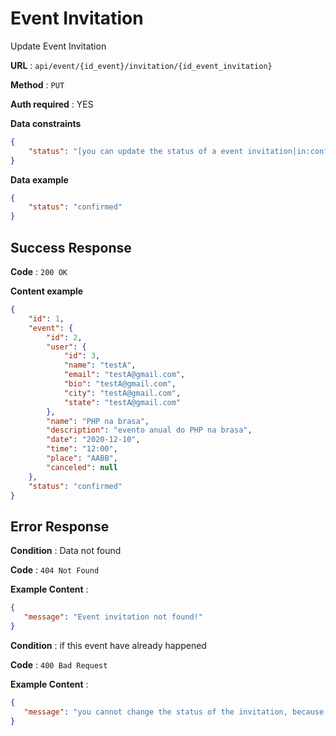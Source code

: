 # Event Invitation

Update Event Invitation

**URL** : `api/event/{id_event}/invitation/{id_event_invitation}`

**Method** : `PUT`

**Auth required** : YES

**Data constraints**

```json
{
    "status": "[you can update the status of a event invitation|in:confirmed,rejected,awaiting_confirmation]"
}
```

**Data example**
```json
{
    "status": "confirmed"
}
```
## Success Response

**Code** : `200 OK`

**Content example**

```json
{
    "id": 1,
    "event": {
        "id": 2,
        "user": {
            "id": 3,
            "name": "testA",
            "email": "testA@gmail.com",
            "bio": "testA@gmail.com",
            "city": "testA@gmail.com",
            "state": "testA@gmail.com"
        },
        "name": "PHP na brasa",
        "description": "evento anual do PHP na brasa",
        "date": "2020-12-10",
        "time": "12:00",
        "place": "AABB",
        "canceled": null
    },
    "status": "confirmed"
}
```

## Error Response


**Condition** : Data not found

**Code** : `404 Not Found`

**Example Content** :

```json
{
   "message": "Event invitation not found!"
}
```

**Condition** : if this event have already happened

**Code** : `400 Bad Request`

**Example Content** :

```json
{
   "message": "you cannot change the status of the invitation, because this event has already happened!"
}
```

